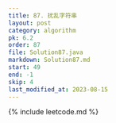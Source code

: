 ```yaml
---
title: 87. 扰乱字符串
layout: post
category: algorithm
pk: 6.2
order: 87
file: Solution87.java
markdown: Solution87.md
start: 49
end: -1
skip: 4
last_modified_at: 2023-08-15
---
```


{% include leetcode.md %}